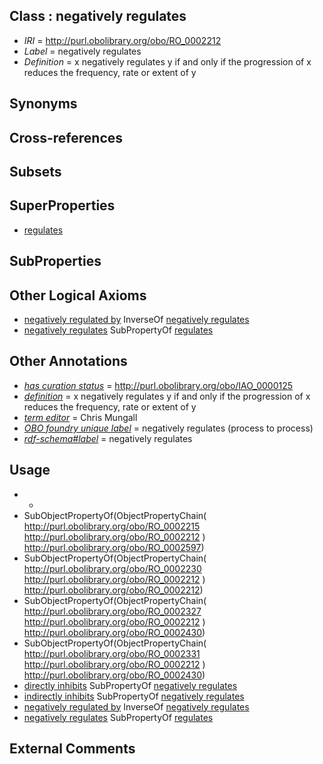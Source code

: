 
## Class : negatively regulates

 * *IRI* = http://purl.obolibrary.org/obo/RO_0002212
 * *Label* = negatively regulates
 * *Definition* = x negatively regulates y if and only if the progression of x reduces the frequency, rate or extent of y

## Synonyms


## Cross-references


## Subsets


## SuperProperties

 * [regulates](../../RO/11/RO_0002211.md)

## SubProperties


## Other Logical Axioms

 * [negatively regulated by](../../RO/35/RO_0002335.md) InverseOf [negatively regulates](../../RO/12/RO_0002212.md)
 * [negatively regulates](../../RO/12/RO_0002212.md) SubPropertyOf [regulates](../../RO/11/RO_0002211.md)

## Other Annotations

 * *[has curation status](../../IAO/14/IAO_0000114.md)* = http://purl.obolibrary.org/obo/IAO_0000125
 * *[definition](../../IAO/15/IAO_0000115.md)* = x negatively regulates y if and only if the progression of x reduces the frequency, rate or extent of y
 * *[term editor](../../IAO/17/IAO_0000117.md)* = Chris Mungall
 * *[OBO foundry unique label](../../IAO/89/IAO_0000589.md)* = negatively regulates (process to process)
 * *[rdf-schema#label](../../el/rdf-schema#label.md)* = negatively regulates

## Usage

 * -
 * SubObjectPropertyOf(ObjectPropertyChain( <http://purl.obolibrary.org/obo/RO_0002215> <http://purl.obolibrary.org/obo/RO_0002212> ) <http://purl.obolibrary.org/obo/RO_0002597>)
 * SubObjectPropertyOf(ObjectPropertyChain( <http://purl.obolibrary.org/obo/RO_0002230> <http://purl.obolibrary.org/obo/RO_0002212> ) <http://purl.obolibrary.org/obo/RO_0002212>)
 * SubObjectPropertyOf(ObjectPropertyChain( <http://purl.obolibrary.org/obo/RO_0002327> <http://purl.obolibrary.org/obo/RO_0002212> ) <http://purl.obolibrary.org/obo/RO_0002430>)
 * SubObjectPropertyOf(ObjectPropertyChain( <http://purl.obolibrary.org/obo/RO_0002331> <http://purl.obolibrary.org/obo/RO_0002212> ) <http://purl.obolibrary.org/obo/RO_0002430>)
 * [directly inhibits](../../RO/08/RO_0002408.md) SubPropertyOf [negatively regulates](../../RO/12/RO_0002212.md)
 * [indirectly inhibits](../../RO/09/RO_0002409.md) SubPropertyOf [negatively regulates](../../RO/12/RO_0002212.md)
 * [negatively regulated by](../../RO/35/RO_0002335.md) InverseOf [negatively regulates](../../RO/12/RO_0002212.md)
 * [negatively regulates](../../RO/12/RO_0002212.md) SubPropertyOf [regulates](../../RO/11/RO_0002211.md)

## External Comments

